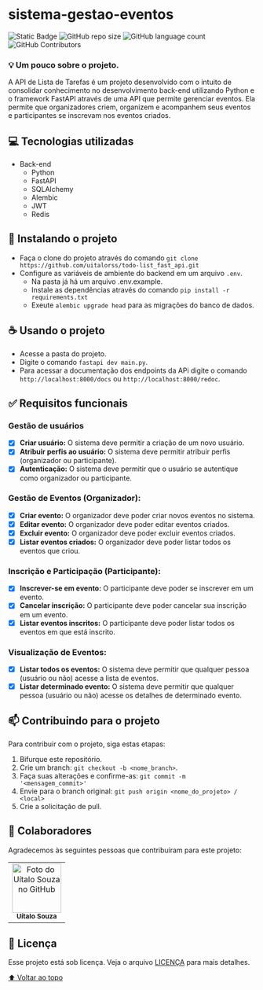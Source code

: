 # sistema-gestao-eventos

<!---Esses são exemplos. Veja https://shields.io para outras pessoas ou para personalizar este conjunto de escudos. Você pode querer incluir dependências, status do projeto e informações de licença aqui--->

![Static Badge](https://img.shields.io/badge/status-finished-green?style=for-the-badge)
![GitHub repo size](https://img.shields.io/github/repo-size/uitalorss/sge-sistema-gestao-de-eventos?style=for-the-badge)
![GitHub language count](https://img.shields.io/github/languages/count/uitalorss/sge-sistema-gestao-de-eventos?style=for-the-badge)
![GitHub Contributors](https://img.shields.io/github/contributors/uitalorss/sge-sistema-gestao-de-eventos?style=for-the-badge&color=blue)

### 💡 Um pouco sobre o projeto.

A API de Lista de Tarefas é um projeto desenvolvido com o intuito de consolidar conhecimento no desenvolvimento back-end utilizando Python e o framework FastAPI através de uma API que permite gerenciar eventos. Ela permite que organizadores criem, organizem e acompanhem seus eventos e participantes se inscrevam nos eventos criados.

## 💻 Tecnologias utilizadas

- Back-end
    - Python
    - FastAPI
    - SQLAlchemy
    - Alembic
    - JWT
    - Redis

## 🚀 Instalando o projeto
- Faça o clone do projeto através do comando `git clone https://github.com/uitalorss/todo-list_fast_api.git`
- Configure as variáveis de ambiente do backend em um arquivo `.env`.
  - Na pasta já há um arquivo .env.example.
  - Instale as dependências através do comando `pip install -r requirements.txt`
  - Exeute `alembic upgrade head` para as migrações do banco de dados.
    
## ☕ Usando o projeto
- Acesse a pasta do projeto.
- Digite o comando `fastapi dev main.py`.
- Para acessar a documentação dos endpoints da APi digite o comando `http://localhost:8000/docs` ou `http://localhost:8000/redoc`.


## ✅ Requisitos funcionais

### Gestão de usuários 
- [x] **Criar usuário:** O sistema deve permitir a criação de um novo usuário.
- [x] **Atribuir perfis ao usuário:** O sistema deve permitir atribuir perfis (organizador ou participante).
- [x] **Autenticação:**  O sistema deve permitir que o usuário se autentique como organizador ou participante.

### Gestão de Eventos (Organizador):
- [x] **Criar evento:**  O organizador deve poder criar novos eventos no sistema.
- [x] **Editar evento:**  O organizador deve poder editar eventos criados.
- [x] **Excluir evento:**  O organizador deve poder excluir eventos criados.
- [x] **Listar eventos criados:**  O organizador deve poder listar todos os eventos que criou.

### Inscrição e Participação (Participante):
- [x] **Inscrever-se em evento:**  O participante deve poder se inscrever em um evento.
- [x] **Cancelar inscrição:**  O participante deve poder cancelar sua inscrição em um evento.
- [x] **Listar eventos inscritos:**  O participante deve poder listar todos os eventos em que está inscrito.

### Visualização de Eventos:
- [x] **Listar todos os eventos:**  O sistema deve permitir que qualquer pessoa (usuário ou não) acesse a lista de eventos.
- [x] **Listar determinado evento:**  O sistema deve permitir que qualquer pessoa (usuário ou não) acesse os detalhes de determinado evento.

## 📫 Contribuindo para o projeto

<!---Se o seu README for longo ou se você tiver algum processo ou etapas específicas que deseja que os contribuidores sigam, considere a criação de um arquivo CONTRIBUTING.md separado--->

Para contribuir com o projeto, siga estas etapas:

1. Bifurque este repositório.
2. Crie um branch: `git checkout -b <nome_branch>`.
3. Faça suas alterações e confirme-as: `git commit -m '<mensagem_commit>'`
4. Envie para o branch original: `git push origin <nome_do_projeto> / <local>`
5. Crie a solicitação de pull.

## 🤝 Colaboradores

Agradecemos às seguintes pessoas que contribuíram para este projeto:

<table>
  <tr>
    <td align="center">
      <a href="#">
        <img src="https://avatars.githubusercontent.com/u/15834173?v=4" width="100px;" alt="Foto do Uítalo Souza no GitHub"/><br>
        <sub>
          <b>Uítalo Souza</b>
        </sub>
      </a>
    </td>
  </tr>
</table>  


## 📝 Licença

Esse projeto está sob licença. Veja o arquivo [LICENÇA](LICENSE.md) para mais detalhes.

[⬆ Voltar ao topo](#sistema-gestao-eventos)<br>
